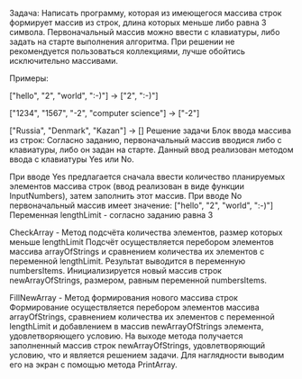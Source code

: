 Задача: Написать программу, которая из имеющегося массива строк формирует массив из строк, длина которых меньше либо равна 3 символа. Первоначальный массив можно ввести с клавиатуры, либо задать на старте выполнения алгоритма. При решении не рекомендуется пользоваться коллекциями, лучше обойтись исключительно массивами.

Примеры:

["hello", "2", "world", ":-)"] -> ["2", ":-)"]

["1234", "1567", "-2", "computer science"] -> ["-2"]

["Russia", "Denmark", "Kazan"] -> []
Решение задачи
Блок ввода массива из строк:
Согласно заданию, первоначальный массив вводися либо с клавиатуры, либо он задан на старте. Данный ввод реализован методом ввода с клавиатуры Yes или No.

При вводе Yes предлагается сначала ввести количество планируемых элементов массива строк (ввод реализован в виде функции InputNumbers), затем заполнить этот массив.
При вводе No первоначальный массив имеет значение: ["hello", "2", "world", ":-)"]
Переменная lengthLimit - согласно заданию равна 3

CheckArray - Метод подсчёта количества элементов, размер которых меньше lengthLimit
Подсчёт осуществляется перебором элементов массива arrayOfStrings и сравнением количества их элементов с переменной lengthLimit.
Результат выводится в переменную numbersItems.
Инициализируется новый массив строк newArrayOfStrings, размером, равным переменной numbersItems.

FillNewArray - Метод формирования нового массива строк
Формирование осуществляется перебором элементов массива arrayOfStrings, сравнением количества их элементов с переменной lengthLimit и добавлением в массив newArrayOfStrings элемента, удовлетворяющего условию.
На выходе метода получается заполненный массив строк newArrayOfStrings, удовлетворяющий условию, что и является решением задачи.
Для наглядности выводим его на экран с помощью метода PrintArray.